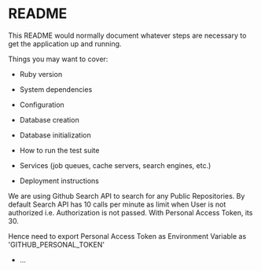 # README

This README would normally document whatever steps are necessary to get the
application up and running.

Things you may want to cover:

* Ruby version

* System dependencies

* Configuration

* Database creation

* Database initialization

* How to run the test suite

* Services (job queues, cache servers, search engines, etc.)

* Deployment instructions


We are using Github Search API to search for any Public Repositories.
By default Search API has 10 calls per minute as limit when User is not authorized i.e. Authorization is not passed. With Personal Access Token, its 30.

Hence need to export Personal Access Token as Environment Variable as 'GITHUB_PERSONAL_TOKEN'

* ...
